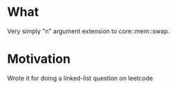 # What 
Very simply "n" argument extension to core::mem::swap.

# Motivation
Wrote it for doing a linked-list question on leetcode
